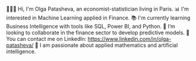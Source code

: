 👩🏼‍💻 Hi, I'm Olga Patasheva, an economist-statistician living in Paris.
📊 I'm interested in Machine Learning applied in Finance.
📚 I'm currently learning Business Intelligence with tools like SQL, Power BI, and Python.
🤝 I’m looking to collaborate in the finance sector to develop predictive models.
📩 You can contact me on LinkedIn: https://www.linkedin.com/in/olga-patasheva/ 
🤖 I am passionate about applied mathematics and artificial intelligence.
